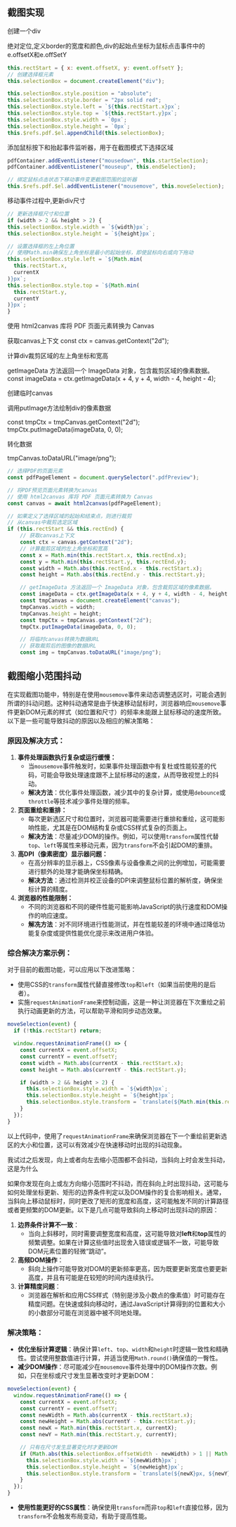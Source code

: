 ## 截图实现

创建一个div

绝对定位,定义border的宽度和颜色,div的起始点坐标为鼠标点击事件中的e.offsetX和e.offSetY

```javascript
this.rectStart = { x: event.offsetX, y: event.offsetY };
// 创建选择框元素
this.selectionBox = document.createElement("div");

this.selectionBox.style.position = "absolute";
this.selectionBox.style.border = "2px solid red";
this.selectionBox.style.left = `${this.rectStart.x}px`;
this.selectionBox.style.top = `${this.rectStart.y}px`;
this.selectionBox.style.width = `0px`;
this.selectionBox.style.height = `0px`;
this.$refs.pdf.$el.appendChild(this.selectionBox);
```

添加鼠标按下和抬起事件监听器，用于在截图模式下选择区域

```js
pdfContainer.addEventListener("mousedown", this.startSelection);
pdfContainer.addEventListener("mouseup", this.endSelection);
```

```js
// 绑定鼠标点击状态下移动事件变更截图范围的监听器
this.$refs.pdf.$el.addEventListener("mousemove", this.moveSelection);
```

移动事件过程中,更新div尺寸

```javascript
// 更新选择框尺寸和位置
if (width > 2 && height > 2) {
this.selectionBox.style.width = `${width}px`;
this.selectionBox.style.height = `${height}px`;

// 设置选择框的左上角位置
// 使用Math.min确保左上角坐标是最小的起始坐标，即使鼠标向右或向下拖动
this.selectionBox.style.left = `${Math.min(
  this.rectStart.x,
  currentX
)}px`;
this.selectionBox.style.top = `${Math.min(
  this.rectStart.y,
  currentY
)}px`;
}
```

使用 html2canvas 库将 PDF 页面元素转换为 Canvas

获取canvas上下文
    const ctx = canvas.getContext("2d");

计算div裁剪区域的左上角坐标和宽高

getImageData 方法返回一个 ImageData 对象，包含裁剪区域的像素数据。
const imageData = ctx.getImageData(x + 4, y + 4, width - 4, height - 4); 

创建临时canvas

调用putImage方法绘制div的像素数据

const tmpCtx = tmpCanvas.getContext("2d");
tmpCtx.putImageData(imageData, 0, 0);

转化数据

tmpCanvas.toDataURL("image/png");

```javascript
// 选择PDF的页面元素
const pdfPageElement = document.querySelector(".pdfPreview");

// 将PDF预览页面元素转换为canvas
// 使用 html2canvas 库将 PDF 页面元素转换为 Canvas
const canvas = await html2canvas(pdfPageElement);

// 如果定义了选择区域的起始和结束点，则进行裁剪
// 从canvas中裁剪选定区域
if (this.rectStart && this.rectEnd) {
    // 获取canvas上下文
    const ctx = canvas.getContext("2d");
    // 计算裁剪区域的左上角坐标和宽高
    const x = Math.min(this.rectStart.x, this.rectEnd.x);
    const y = Math.min(this.rectStart.y, this.rectEnd.y);
    const width = Math.abs(this.rectEnd.x - this.rectStart.x);
    const height = Math.abs(this.rectEnd.y - this.rectStart.y);

    // getImageData 方法返回一个 ImageData 对象，包含裁剪区域的像素数据。
    const imageData = ctx.getImageData(x + 4, y + 4, width - 4, height - 4); //对偏移进行修正
    const tmpCanvas = document.createElement("canvas");
    tmpCanvas.width = width;
    tmpCanvas.height = height;
    const tmpCtx = tmpCanvas.getContext("2d");
    tmpCtx.putImageData(imageData, 0, 0);

    // 将临时canvas转换为数据URL
    // 获取裁剪后的图像的数据URL
    const img = tmpCanvas.toDataURL("image/png");
```

## 截图缩小范围抖动

在实现截图功能中，特别是在使用`mousemove`事件来动态调整选区时，可能会遇到所谓的抖动问题。这种抖动通常是由于快速移动鼠标时，浏览器响应`mousemove`事件更新DOM元素的样式（如位置和尺寸）的频率未能跟上鼠标移动的速度所致。以下是一些可能导致抖动的原因以及相应的解决策略：

### 原因及解决方式：

1. **事件处理函数执行复杂或运行缓慢：**
   - 当`mousemove`事件触发时，如果事件处理函数中有复杜或性能较差的代码，可能会导致处理速度跟不上鼠标移动的速度，从而导致视觉上的抖动。
   - **解决方法**：优化事件处理函数，减少其中的复杂计算，或使用`debounce`或`throttle`等技术减少事件处理的频率。
2. **页面重绘和重排：**
   - 每次更新选区尺寸和位置时，浏览器可能需要进行重排和重绘，这可能影响性能，尤其是在DOM结构复杂或CSS样式复杂的页面上。
   - **解决方法**：尽量减少DOM的操作。例如，可以使用`transform`属性代替`top`、`left`等属性来移动元素，因为`transform`不会引起DOM的重排。
3. **高DPI（像素密度）显示器问题：**
   - 在高分辨率的显示器上，CSS像素与设备像素之间的比例增加，可能需要进行额外的处理才能确保坐标精确。
   - **解决方法**：通过检测并校正设备的DPI来调整鼠标位置的解析度，确保坐标计算的精度。
4. **浏览器的性能限制：**
   - 不同的浏览器和不同的硬件性能可能影响JavaScript的执行速度和DOM操作的响应速度。
   - **解冼方法**：对不同环境进行性能测试，并在性能较差的环境中通过降低功能复杂度或提供性能优化提示来改进用户体验。

### 综合解决方案示例：

对于目前的截图功能，可以应用以下改进策略：

- 使用CSS的`transform`属性代替直接修改`top`和`left`（如果当前使用的是后者）。
- 实施`requestAnimationFrame`来控制动画，这是一种让浏览器在下次重绘之前执行动画更新的方法，可以帮助平滑和同步动态效果。

```javascript
moveSelection(event) {
  if (!this.rectStart) return;

  window.requestAnimationFrame(() => {
    const currentX = event.offsetX;
    const currentY = event.offsetY;
    const width = Math.abs(currentX - this.rectStart.x);
    const height = Math.abs(currentY - this.rectStart.y);

    if (width > 2 && height > 2) {
      this.selectionBox.style.width = `${width}px`;
      this.selectionBox.style.height = `${height}px`;
      this.selectionBox.style.transform = `translate(${Math.min(this.rectStart.x, currentX)}px, ${Math.min(this.rectStart.y, currentY)}px)`;
    }
  });
}
```

以上代码中，使用了`requestAnimationFrame`来确保浏览器在下一个重绘前更新选区的大小和位置，这可以有效减少在快速移动时出现的抖动现象。



我试过之后发现，向上或者向左去缩小范围都不会抖动，当斜向上时会发生抖动，这是为什么



如果你发现在向上或左方向缩小范围时不抖动，而在斜向上时出现抖动，这可能与如何处理坐标更新、矩形的边界条件判定以及DOM操作的复合影响相关。通常，当斜向上移动鼠标时，同时更改了矩形的宽度和高度，这可能触发不同的计算路径或者更频繁的DOM更新。以下是几点可能导致斜向上移动时出现抖动的原因：

1. **边界条件计算不一致**：
   - 当向上斜移时，同时需要调整宽度和高度，这可能导致对**left**和**top**属性的频繁调整。如果在计算这些值时出现舍入错误或逻辑不一致，可能导致DOM元素位置的轻微“跳动”。
2. **高频DOM操作**：
   - 斜向上操作可能导致对DOM的更新频率更高，因为既要更新宽度也要更新高度，并且有可能是在较短的时间内连续执行。
3. **计算精度问题**：
   - 浏览器在解析和应用CSS样式（特别是涉及小数点的像素值）时可能存在精度问题。在快速或斜向移动时，通过JavaScript计算得到的位置和大小的小数部分可能在浏览器中被不同地处理。

### 解决策略：

- **优化坐标计算逻辑**：确保计算`left`、`top`、`width`和`height`时逻辑一致性和精确性。尝试使用整数值进行计算，并适当使用`Math.round()`确保值的一臀性。
- **减少DOM操作**：尽可能减少在`mousemove`事件处理中的DOM操作次数。例如，只在坐标或尺寸发生显著改变时才更新DOM：

```javascript
moveSelection(event) {
  window.requestAnimationFrame(() => {
    const currentX = event.offsetX;
    const currentY = event.offsetY;
    const newWidth = Math.abs(currentX - this.rectStart.x);
    const newHeight = Math.abs(currentY - this.rectStart.y);
    const newX = Math.min(this.rectStart.x, currentX);
    const newY = Math.min(this.rectStart.y, currentY);

    // 只有在尺寸发生显著变化时才更新DOM
    if (Math.abs(this.selectionBox.offsetWidth - newWidth) > 1 || Math.abs(this.selectionBox.offsetHeight - newHeight) > 1) {
      this.selectionBox.style.width = `${newWidth}px`;
      this.selectionBox.style.height = `${newHeight}px`;
      this.selectionBox.style.transform = `translate(${newX}px, ${newY}px)`;
    }
  });
}
```

- **使用性能更好的CSS属性**：确保使用`transform`而非`top`和`left`直接位移，因为`transform`不会触发布局变动，有助于提高性能。

